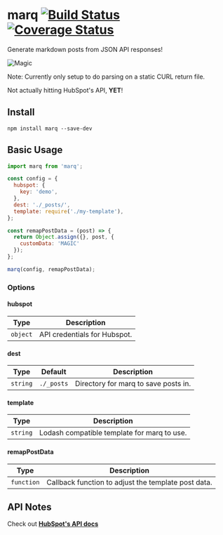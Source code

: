 # marq [![Build Status](https://travis-ci.org/helpscout/marq.svg?branch=master)](https://travis-ci.org/helpscout/marq) [![Coverage Status](https://coveralls.io/repos/github/helpscout/marq/badge.svg?branch=master)](https://coveralls.io/github/helpscout/marq?branch=master)

Generate markdown posts from JSON API responses!

![Magic](https://media.giphy.com/media/12NUbkX6p4xOO4/giphy.gif)

Note: Currently only setup to do parsing on a static CURL return file.

Not actually hitting HubSpot's API, **YET**!


## Install

```
npm install marq --save-dev
```

## Basic Usage

```js
import marq from 'marq';

const config = {
  hubspot: {
    key: 'demo',
  },
  dest: './_posts/',
  template: require('./my-template'),
};

const remapPostData = (post) => {
  return Object.assign({}, post, {
    customData: 'MAGIC'
  });
};

marq(config, remapPostData);
```

### Options

#### hubspot

| Type | Description |
| --- | --- |
| `object` | API credentials for Hubspot. |


#### dest

| Type | Default | Description |
| --- | --- | --- |
| `string` | `./_posts` | Directory for marq to save posts in. |


#### template

| Type | Description |
| --- | --- |
| `string` | Lodash compatible template for marq to use. |


#### remapPostData

| Type | Description |
| --- | --- |
| `function` | Callback function to adjust the template post data. |




## API Notes

Check out **[HubSpot's API docs](https://developers.hubspot.com/docs/methods/blogv2/get_blog_posts)**
